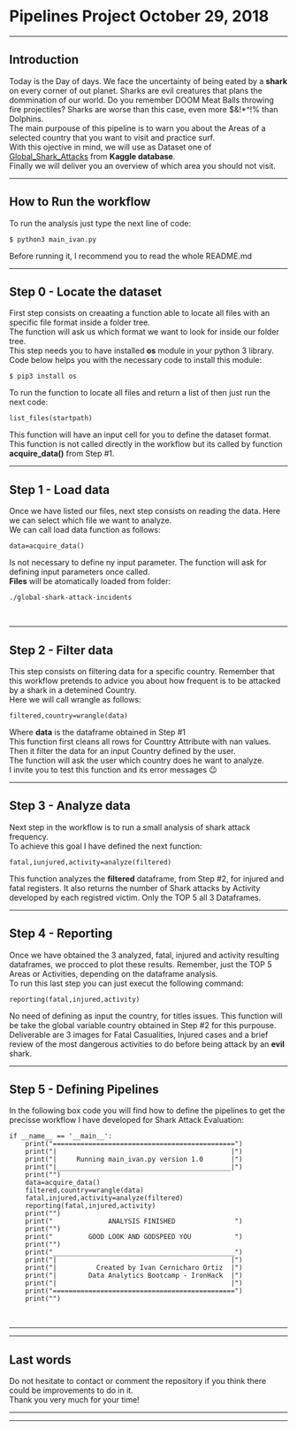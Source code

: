 # Pipelines Project October 29, 2018
____
## Introduction
Today is the Day of days. We face the uncertainty of being eated by a **shark** on every corner of out planet. Sharks are evil creatures that plans the dommination of our world. Do you remember DOOM Meat Balls throwing fire projectiles? Sharks are worse than this case, even more $&!*^!% than Dolphins.<br>
The main purpouse of this pipeline is to warn you about the Areas of a selected country that you want to visit and practice surf.<br>
With this ojective in mind, we will use as Dataset one of [Global_Shark_Attacks](https://www.kaggle.com/teajay/global-shark-attacks) from **Kaggle database**.<br>
Finally we will deliver you an overview of which area you should not visit.<br>

___
## How to Run the workflow
To run the analysis just type the next line of code:<br>
```
$ python3 main_ivan.py
```
Before running it, I recommend you to read the whole README.md
<br>

___
## Step 0 - Locate the dataset
First step consists on creaating a function able to locate all files with an specific file format inside a folder tree.<br>
The function will ask us which format we want to look for inside our folder tree.<br>
This step needs you to have installed **os** module in your python 3 library. Code below helps you with the necessary code to install this module:<br>
```
$ pip3 install os
```
To run the function to locate all files and return a list of then just run the next code:
```
list_files(startpath)
```
This function will have an input cell for you to define the dataset format.<br>
This function is not called directly in the workflow but its called by function **acquire_data()** from Step #1.<br>

___
## Step 1 - Load data
Once we have listed our files, next step consists on reading the data. Here we can select which file we want to analyze.<br>
We can call load data function as follows:<br>
```
data=acquire_data()
```
Is not necessary to define ny input parameter. The function will ask for defining input parameters once called.<br>
**Files** will be atomatically loaded from folder:<br>
```
./global-shark-attack-incidents
```
<br>

___
## Step 2 - Filter data
This step consists on filtering data for a specific country. Remember that this workflow pretends to advice you about how frequent is to be attacked by a shark in a detemined Country.<br>
Here we will call wrangle as follows:
```
filtered,country=wrangle(data)
```
Where **data** is the dataframe obtained in Step #1<br>
This function first cleans all rows for Counttry Attribute with nan values. Then it filter the data for an input Country defined by the user.<br>
The function will ask the user which country does he want to analyze.<br>
I invite you to test this function and its error messages :wink: <br>

___
## Step 3 - Analyze data
Next step in the workflow is to run a small analysis of shark attack frequency.<br>
To achieve this goal I have defined the next function:<br>
```
fatal,iunjured,activity=analyze(filtered)
```
This function analyzes the **filtered** dataframe, from Step #2, for injured and fatal registers. It also returns the number of Shark attacks by Activity developed by each registred victim. Only the TOP 5 all 3 Dataframes. <br>

___
## Step 4 - Reporting
Once we have obtained the 3 analyzed, fatal, injured and activity resulting dataframes, we procced to plot these results. Remember, just the TOP 5 Areas or Activities, depending on the dataframe analysis.<br>
To run this last step you can just execut the following command:<br>
```
reporting(fatal,injured,activity)
```
No need of defining as input the country, for titles issues. This function will be take the global variable country obtained in Step #2 for this purpouse.<br>
Deliverable are 3 images for Fatal Casualities, Injured cases and a brief review of the most dangerous activities to do before being attack by an **evil** shark.<br>

___
## Step 5 - Defining Pipelines
In the following box code you will find how to define the pipelines to get the precisse workflow I have developed for Shark Attack Evaluation: <br>
```
if __name__ == '__main__':
    print("==============================================")
    print("|                                            |")
    print("|     Running main_ivan.py version 1.0       |")
    print("|____________________________________________|")
    print("")
    data=acquire_data()
    filtered,country=wrangle(data)
    fatal,injured,activity=analyze(filtered)
    reporting(fatal,injured,activity)
    print("")
    print("              ANALYSIS FINISHED               ")
    print("")
    print("         GOOD LOOK AND GODSPEED YOU           ")
    print("")
    print("______________________________________________")
    print("|                                            |")
    print("|          Created by Ivan Cernicharo Ortiz  |")
    print("|        Data Analytics Bootcamp - IronHack  |")
    print("|                                            |")
    print("==============================================")
    print("")
```
<br>

___
___
## Last words
Do not hesitate to contact or comment the repository if you think there could be improvements to do in it.<br>
Thank you very much for your time!<br>
___
___